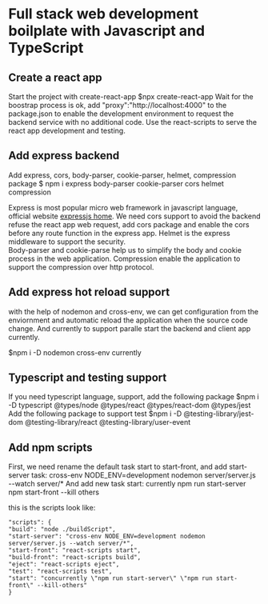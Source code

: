 # Full stack web development boilplate with Javascript and TypeScript

## Create a react app
Start the project with create-react-app
$npx create-react-app
Wait for the boostrap process is ok, add "proxy":"http://localhost:4000" to the package.json to enable the development environment to request the backend service with no additional code.
Use the react-scripts to serve the react app development and testing.

## Add express backend
Add express, cors, body-parser, cookie-parser, helmet, compression package
$ npm i express body-parser cookie-parser cors helmet compression

Express is most popular micro web framework in javascript language, official website [expressjs home](https://expressjs.com).
We need cors support to avoid the backend refuse the react app web request, add cors package and enable the cors before any route function in the express app.
Helmet is the express middleware to support the security.                                                                                                                                                                                     
Body-parser and cookie-parse help us to simplify the body and cookie process in the web application.
Compression enable the application to support the compression over http protocol.

## Add express hot reload support
with the help of nodemon and cross-env, we can get configuration from the enviornment and automatic reload the application when the source code change.
And currently to support paralle start the backend and client app currently.

$npm i -D nodemon cross-env currently

## Typescript and testing support
If you need typescript language, support, add the following package
$npm i -D typescript @types/node @types/react @types/react-dom @types/jest
Add the following package to support test
$npm i -D @testing-library/jest-dom @testing-library/react @testing-library/user-event 

## Add npm scripts

First, we need rename the default task start to start-front, and add start-server task: cross-env NODE_ENV=development nodemon server/server.js --watch server/*
And add new task start: currently npm run start-server npm start-front --kill others

this is the scripts look like:

    "scripts": {
    "build": "node ./buildScript",
    "start-server": "cross-env NODE_ENV=development nodemon server/server.js --watch server/*",
    "start-front": "react-scripts start",
    "build-front": "react-scripts build",
    "eject": "react-scripts eject",
    "test": "react-scripts test",
    "start": "concurrently \"npm run start-server\" \"npm run start-front\" --kill-others"
    }

